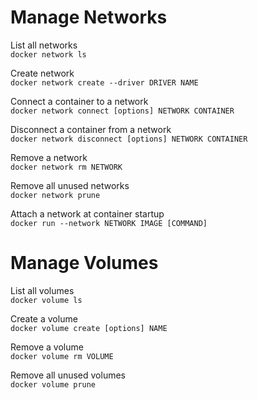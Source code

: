 # Manage Networks

List all networks  
`docker network ls`

Create network  
`docker network create --driver DRIVER NAME`

Connect a container to a network  
`docker network connect [options] NETWORK CONTAINER`

Disconnect a container from a network  
`docker network disconnect [options] NETWORK CONTAINER`

Remove a network  
`docker network rm NETWORK`

Remove all unused networks  
`docker network prune`

Attach a network at container startup  
`docker run --network NETWORK IMAGE [COMMAND]`

# Manage Volumes

List all volumes  
`docker volume ls`

Create a volume  
`docker volume create [options] NAME`

Remove a volume  
`docker volume rm VOLUME`

Remove all unused volumes  
`docker volume prune`
